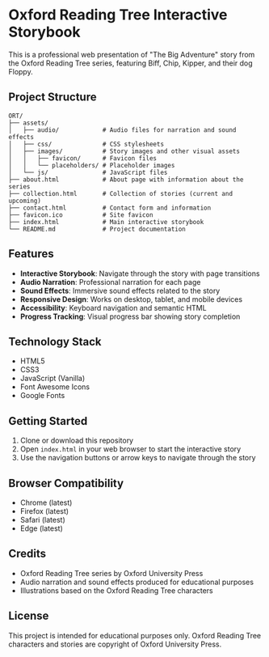# Oxford Reading Tree Interactive Storybook

This is a professional web presentation of "The Big Adventure" story from the Oxford Reading Tree series, featuring Biff, Chip, Kipper, and their dog Floppy.

## Project Structure

```
ORT/
├── assets/
│   ├── audio/            # Audio files for narration and sound effects
│   ├── css/              # CSS stylesheets
│   ├── images/           # Story images and other visual assets
│   │   ├── favicon/      # Favicon files
│   │   └── placeholders/ # Placeholder images
│   └── js/               # JavaScript files
├── about.html            # About page with information about the series
├── collection.html       # Collection of stories (current and upcoming)
├── contact.html          # Contact form and information
├── favicon.ico           # Site favicon
├── index.html            # Main interactive storybook
└── README.md             # Project documentation
```

## Features

- **Interactive Storybook**: Navigate through the story with page transitions
- **Audio Narration**: Professional narration for each page
- **Sound Effects**: Immersive sound effects related to the story
- **Responsive Design**: Works on desktop, tablet, and mobile devices
- **Accessibility**: Keyboard navigation and semantic HTML
- **Progress Tracking**: Visual progress bar showing story completion

## Technology Stack

- HTML5
- CSS3
- JavaScript (Vanilla)
- Font Awesome Icons
- Google Fonts

## Getting Started

1. Clone or download this repository
2. Open `index.html` in your web browser to start the interactive story
3. Use the navigation buttons or arrow keys to navigate through the story

## Browser Compatibility

- Chrome (latest)
- Firefox (latest)
- Safari (latest)
- Edge (latest)

## Credits

- Oxford Reading Tree series by Oxford University Press
- Audio narration and sound effects produced for educational purposes
- Illustrations based on the Oxford Reading Tree characters

## License

This project is intended for educational purposes only. Oxford Reading Tree characters and stories are copyright of Oxford University Press.
